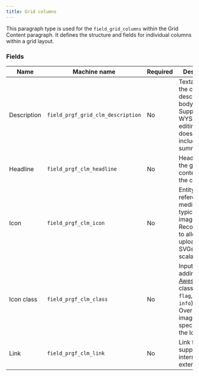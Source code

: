 ```yaml
---
title: Grid columns
---
```


This paragraph type is used for the `field_grid_columns` within the Grid Content paragraph. It defines the structure and fields for individual columns within a grid layout.

### Fields

| Name          | Machine name                       | Required | Description                                                                                                                                            |
| ------------- | ---------------------------------- | -------- | ------------------------------------------------------------------------------------------------------------------------------------------------------ |
| Description   | `field_prgf_grid_clm_description` | No       | Textarea for the column's description or body content. Supports WYSIWYG editing, but does not include a summary field.                                 |
| Headline      | `field_prgf_clm_headline`          | No       | Headline for the grid content within the column.                                                                                                        |
| Icon          | `field_prgf_clm_icon`              | No       | Entity reference to a media asset, typically an image.  Recommended to allow uploading of SVGs for scalability.                                      |
| Icon class    | `field_prgf_clm_class`             | No       | Input field for adding [Font Awesome](https://fontawesome.com/) icon classes (e.g., `flag`, `car`, `info`). Overrides the image specified in the Icon field. |
| Link          | `field_prgf_clm_link`              | No       | Link field that supports both internal and external URLs.                                                                                                |
